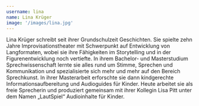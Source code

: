 ```yaml
---
username: lina
name: Lina Krüger
image: '/images/lina.jpg'
---
```

Lina Krüger schreibt seit ihrer Grundschulzeit Geschichten. Sie spielte zehn Jahre Improvisationstheater mit Schwerpunkt auf Entwicklung von Langformaten, wobei sie ihre Fähigkeiten im Storytelling und in der Figurenentwicklung noch vertiefte. In ihrem Bachelor- und Masterstudium Sprechwissenschaft lernte sie alles rund um Stimme, Sprechen und Kommunikation und spezialisierte sich mehr und mehr auf den Bereich Sprechkunst. In ihrer Masterarbeit erforschte sie dann kindgerechte Informationsaufbereitung und Audioguides für Kinder. Heute arbeitet sie als freie Sprecherin und produziert gemeinsam mit ihrer Kollegin Lisa Pitt unter dem Namen „LautSpiel“ Audioinhalte für Kinder. 